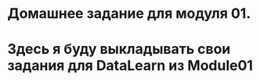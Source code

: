 # Домашнее задание для модуля 01.

# Здесь я буду выкладывать свои задания для DataLearn из Module01
